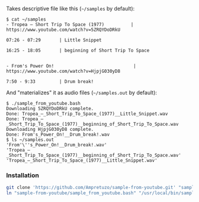 Takes descriptive file like this (`~/samples` by default):

```console
$ cat ~/samples
- Tropea ‎– Short Trip To Space (1977)          | https://www.youtube.com/watch?v=5ZRQYDoDRkU

07:26 - 07:29       | Little Snippet

16:25 - 18:05       | beginning of Short Trip To Space


- From's Power On!                              | https://www.youtube.com/watch?v=HjpjG030yD8   

7:50 - 9:33         | Drum break!
```

And "materializes" it as audio files (`~/samples.out` by default):
```console
$ ./sample_from_youtube.bash
Downloading 5ZRQYDoDRkU complete.
Done: Tropea_‎–_Short_Trip_To_Space_(1977)__Little_Snippet.wav
Done: Tropea_‎–_Short_Trip_To_Space_(1977)__beginning_of_Short_Trip_To_Space.wav
Downloading HjpjG030yD8 complete.
Done: From's_Power_On!__Drum_break!.wav
$ ls ~/samples.out
'From'\''s_Power_On!__Drum_break!.wav'
'Tropea_–_Short_Trip_To_Space_(1977)__beginning_of_Short_Trip_To_Space.wav'
'Tropea_–_Short_Trip_To_Space_(1977)__Little_Snippet.wav'
```

### Installation

```bash
git clone 'https://github.com/Ampretuzo/sample-from-youtube.git' "sample-from-youtube"
ln "sample-from-youtube/sample_from_youtube.bash" "/usr/local/bin/sample_from_youtube"
```

